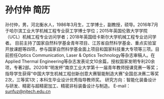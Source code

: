 # 孙付仲 简历
孙付仲，男，河北衡水人，1986年3月生，工学博士，副教授，硕导。2016年7月于哈尔滨工业大学机械工程专业获工学博士学位；2015年英国伦敦大学学院（UCL）机械工程专业访问学者；2018年英国纽卡斯尔大学机械工程专业访问学者。
目前主持了国家自然科学基金青年项目、江苏省自然科学基金、重点实验室开放课题等四项，参与国家自然科学基金面上项目和国家科技重大专项等三项。目前担任Optics Communication, Laser & Optics Technology等杂志审稿人。在Applied Thermal Engineering等杂志发表论文10余篇，授权国家发明专利20余项，专著2部。2020年“明发杯”南京工业大学第十一届青年教师授课竞赛一等奖；指导学生获得“中国大学生机械工程创新创意大赛智能制造大赛”全国总决赛二等奖2次，三等奖1次；本科生毕业设计优秀指导教师奖。
研究方向：智能化装备设计与研发、精密与超精密加工、精密非标装备设计与制造。
E-mail：sunfuz@njtech.edu.cn
